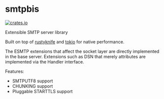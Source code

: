 # smtpbis

[![crates.io](http://meritbadge.herokuapp.com/smtpbis)](https://crates.io/crates/smtpbis)

Extensible SMTP server library

Built on top of [rustyknife] and [tokio] for native performance.

The ESMTP extensions that affect the socket layer are directly
implemented in the base server. Extensions such as DSN that merely
attributes are implemented via the Handler interface.

Features:
* SMTPUTF8 support
* CHUNKING support
* Pluggable STARTTLS support

[rustyknife]: https://crates.io/crates/rustyknife
[tokio]: https://tokio.rs/
